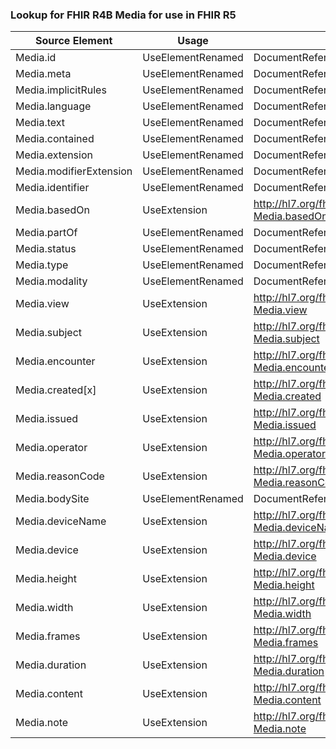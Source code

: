 ### Lookup for FHIR R4B Media for use in FHIR R5

| Source Element | Usage | Target |
| -------------- | ----- | ------ |
| Media.id | UseElementRenamed | DocumentReference.id |
| Media.meta | UseElementRenamed | DocumentReference.meta |
| Media.implicitRules | UseElementRenamed | DocumentReference.implicitRules |
| Media.language | UseElementRenamed | DocumentReference.language |
| Media.text | UseElementRenamed | DocumentReference.text |
| Media.contained | UseElementRenamed | DocumentReference.contained |
| Media.extension | UseElementRenamed | DocumentReference.extension |
| Media.modifierExtension | UseElementRenamed | DocumentReference.modifierExtension |
| Media.identifier | UseElementRenamed | DocumentReference.identifier |
| Media.basedOn | UseExtension | http://hl7.org/fhir/4.3/StructureDefinition/extension-Media.basedOn |
| Media.partOf | UseElementRenamed | DocumentReference.event |
| Media.status | UseElementRenamed | DocumentReference.status |
| Media.type | UseElementRenamed | DocumentReference.type |
| Media.modality | UseElementRenamed | DocumentReference.modality |
| Media.view | UseExtension | http://hl7.org/fhir/4.3/StructureDefinition/extension-Media.view |
| Media.subject | UseExtension | http://hl7.org/fhir/4.3/StructureDefinition/extension-Media.subject |
| Media.encounter | UseExtension | http://hl7.org/fhir/4.3/StructureDefinition/extension-Media.encounter |
| Media.created[x] | UseExtension | http://hl7.org/fhir/4.3/StructureDefinition/extension-Media.created |
| Media.issued | UseExtension | http://hl7.org/fhir/4.3/StructureDefinition/extension-Media.issued |
| Media.operator | UseExtension | http://hl7.org/fhir/4.3/StructureDefinition/extension-Media.operator |
| Media.reasonCode | UseExtension | http://hl7.org/fhir/4.3/StructureDefinition/extension-Media.reasonCode |
| Media.bodySite | UseElementRenamed | DocumentReference.bodySite |
| Media.deviceName | UseExtension | http://hl7.org/fhir/4.3/StructureDefinition/extension-Media.deviceName |
| Media.device | UseExtension | http://hl7.org/fhir/4.3/StructureDefinition/extension-Media.device |
| Media.height | UseExtension | http://hl7.org/fhir/4.3/StructureDefinition/extension-Media.height |
| Media.width | UseExtension | http://hl7.org/fhir/4.3/StructureDefinition/extension-Media.width |
| Media.frames | UseExtension | http://hl7.org/fhir/4.3/StructureDefinition/extension-Media.frames |
| Media.duration | UseExtension | http://hl7.org/fhir/4.3/StructureDefinition/extension-Media.duration |
| Media.content | UseExtension | http://hl7.org/fhir/4.3/StructureDefinition/extension-Media.content |
| Media.note | UseExtension | http://hl7.org/fhir/4.3/StructureDefinition/extension-Media.note |
